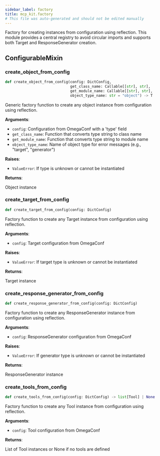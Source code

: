 ```yaml
---
sidebar_label: factory
title: mcp_kit.factory
# This file was auto-generated and should not be edited manually
---
```


Factory for creating instances from configuration using reflection.
This module provides a central registry to avoid circular imports and supports
both Target and ResponseGenerator creation.

## ConfigurableMixin

### create\_object\_from\_config

```python
def create_object_from_config(config: DictConfig,
                              get_class_name: Callable[[str], str],
                              get_module_name: Callable[[str], str],
                              object_type_name: str = "object") -> T
```

Generic factory function to create any object instance from configuration using reflection.

**Arguments**:

- `config`: Configuration from OmegaConf with a &#x27;type&#x27; field
- `get_class_name`: Function that converts type string to class name
- `get_module_name`: Function that converts type string to module name
- `object_type_name`: Name of object type for error messages (e.g., &quot;target&quot;, &quot;generator&quot;)

**Raises**:

- `ValueError`: If type is unknown or cannot be instantiated

**Returns**:

Object instance

### create\_target\_from\_config

```python
def create_target_from_config(config: DictConfig)
```

Factory function to create any Target instance from configuration using reflection.

**Arguments**:

- `config`: Target configuration from OmegaConf

**Raises**:

- `ValueError`: If target type is unknown or cannot be instantiated

**Returns**:

Target instance

### create\_response\_generator\_from\_config

```python
def create_response_generator_from_config(config: DictConfig)
```

Factory function to create any ResponseGenerator instance from configuration using reflection.

**Arguments**:

- `config`: ResponseGenerator configuration from OmegaConf

**Raises**:

- `ValueError`: If generator type is unknown or cannot be instantiated

**Returns**:

ResponseGenerator instance

### create\_tools\_from\_config

```python
def create_tools_from_config(config: DictConfig) -> list[Tool] | None
```

Factory function to create any Tool instance from configuration using reflection.

**Arguments**:

- `config`: Tool configuration from OmegaConf

**Returns**:

List of Tool instances or None if no tools are defined

